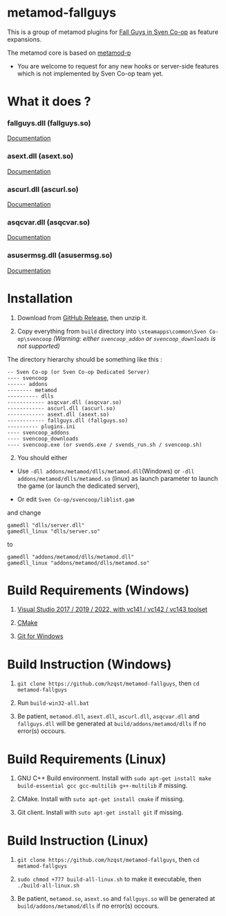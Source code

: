 # metamod-fallguys

This is a group of metamod plugins for [Fall Guys in Sven Co-op](https://github.com/hzqst/sven-fallguys) as feature expansions.

The metamod core is based on [metamod-p](https://github.com/Bots-United/metamod-p)

* You are welcome to request for any new hooks or server-side features which is not implemented by Sven Co-op team yet.

# What it does ?

### fallguys.dll (fallguys.so)

[Documentation](README_FALLGUYS.md)

### asext.dll (asext.so)

[Documentation](README_ASEXT.md)

### ascurl.dll (ascurl.so)

[Documentation](README_ASCURL.md)

### asqcvar.dll (asqcvar.so)

[Documentation](README_ASQCVAR.md)

### asusermsg.dll (asusermsg.so)

[Documentation](README_ASUSERMSG.md)

# Installation

1. Download from [GitHub Release](https://github.com/hzqst/metamod-fallguys/releases), then unzip it.

1. Copy everything from `build` directory into `\steamapps\common\Sven Co-op\svencoop` *(Warning: either `svencoop_addon` or `svencoop_downloads` is not supported)*

The directory hierarchy should be something like this :
```
-- Sven Co-op (or Sven Co-op Dedicated Server)
---- svencoop
------ addons
-------- metamod
---------- dlls
------------ asqcvar.dll (asqcvar.so)
------------ ascurl.dll (ascurl.so)
------------ asext.dll (asext.so)
------------ fallguys.dll (fallguys.so)
---------- plugins.ini
---- svencoop_addons
---- svencoop_downloads
---- svencoop.exe (or svends.exe / svends_run.sh / svencoop.sh)
```

2. You should either 

* Use `-dll addons/metamod/dlls/metamod.dll`(Windows) or `-dll addons/metamod/dlls/metamod.so` (linux) as launch parameter to launch the game (or launch the dedicated server), 

* Or edit `Sven Co-op/svencoop/liblist.gam`

and change

```
gamedll "dlls/server.dll"
gamedll_linux "dlls/server.so"
```

to
 
```
gamedll "addons/metamod/dlls/metamod.dll"
gamedll_linux "addons/metamod/dlls/metamod.so"
```

# Build Requirements (Windows)

1. [Visual Studio 2017 / 2019 / 2022, with vc141 / vc142 / vc143 toolset](https://visualstudio.microsoft.com/)

2. [CMake](https://cmake.org/download/)

3. [Git for Windows](https://gitforwindows.org/)

# Build Instruction (Windows)

1. `git clone https://github.com/hzqst/metamod-fallguys`, then `cd metamod-fallguys`

2. Run `build-win32-all.bat`

3. Be patient, `metamod.dll`, `asext.dll`, `ascurl.dll`, `asqcvar.dll` and `fallguys.dll` will be generated at `build/addons/metamod/dlls` if no error(s) occours.

# Build Requirements (Linux)

1. GNU C++ Build environment. Install with `sudo apt-get install make build-essential gcc gcc-multilib g++-multilib` if missing.

2. CMake. Install with `suto apt-get install cmake` if missing.

3. Git client. Install with `suto apt-get install git` if missing.

# Build Instruction (Linux)

1. `git clone https://github.com/hzqst/metamod-fallguys`, then `cd metamod-fallguys`

2. `sudo chmod +777 build-all-linux.sh` to make it executable, then `./build-all-linux.sh`

3. Be patient, `metamod.so`, `asext.so` and `fallguys.so` will be generated at `build/addons/metamod/dlls` if no error(s) occours.